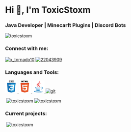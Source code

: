 <h1 align="left">Hi 👋, I'm ToxicStoxm</h1>
<h3 align="left">Java Developer | Minecarft Plugins | Discord Bots </h3>
<p align="left"> <img src="https://komarev.com/ghpvc/?username=toxicstoxm&label=Profile%20views&color=0e75b6&style=flat" alt="toxicstoxm" /> </p>
<h3 align="left">Connect with me:</h3>
<p align="left">
<a href="https://www.youtube.com/c/x_tornado10" target="blank"><img align="center" src="https://raw.githubusercontent.com/rahuldkjain/github-profile-readme-generator/master/src/images/icons/Social/youtube.svg" alt="x_tornado10" height="30" width="40" /></a>
<a href="https://stackoverflow.com/users/22043909" target="blank"><img align="center" src="https://raw.githubusercontent.com/rahuldkjain/github-profile-readme-generator/master/src/images/icons/Social/stack-overflow.svg" alt="22043909" height="30" width="40" /></a>
</p>

<h3 align="left">Languages and Tools:</h3>
<p align="left"> 
  <a href="https://www.w3schools.com/css/" target="_blank" rel="noreferrer"> 
    <img src="https://raw.githubusercontent.com/devicons/devicon/master/icons/css3/css3-original-wordmark.svg" alt="css3" width="40" height="40"/> </a> 
  <a href="https://www.w3.org/html/" target="_blank" rel="noreferrer"> 
    <img src="https://raw.githubusercontent.com/devicons/devicon/master/icons/html5/html5-original-wordmark.svg" alt="html5" width="40" height="40"/> </a> 
  <a href="https://www.java.com" target="_blank" rel="noreferrer"> 
    <img src="https://raw.githubusercontent.com/devicons/devicon/master/icons/java/java-original.svg" alt="java" width="40" height="40"/> </a>
<a href="https://git-scm.com/" target="_blank" rel="noreferrer"> 
  <img src="https://www.vectorlogo.zone/logos/git-scm/git-scm-icon.svg" alt="git" width="40" height="40"/> </a>
</p>
<p align="left">&nbsp;<img align="center" src="https://github-readme-stats.vercel.app/api?username=toxicstoxm&theme=dark&show_icons=true&locale=en&include_all_commits=true&rank_icon=percentile" alt="toxicstoxm" />&nbsp;<img align="center" src="https://github-readme-stats.vercel.app/api/top-langs/?username=toxicstoxm&theme=dark&show_icons=true&langs_count=3&hide_title=false&locale=en" alt="toxicstoxm" /></p>

<h3 align="left">Current projects:</h3>
<p href="https://github.com/toxicstoxm/craftiservi" align="left">&nbsp;<img align="center" src="https://github-readme-stats.vercel.app/api/pin/?username=toxicstoxm&repo=craftiservi&theme=dark" alt="toxicstoxm" /></p>
